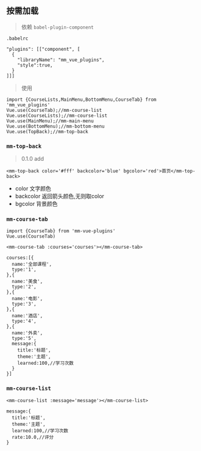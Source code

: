 ## 按需加载
> 依赖 `babel-plugin-component`

`.babelrc`
```
"plugins": [["component", [
  {
    "libraryName": "mm_vue_plugins",
    "style":true,
  }
]]]
```
> 使用

```
import {CourseLists,MainMenu,BottomMenu,CourseTab} from 'mm_vue_plugins'
Vue.use(CourseTab);//mm-course-list
Vue.use(CourseLists);//mm-course-list
Vue.use(MainMenu);//mm-main-menu
Vue.use(BottomMenu);//mm-bottom-menu
Vue.use(TopBack);//mm-top-back
```
### `mm-top-back`
> 0.1.0 add

```
<mm-top-back color='#fff' backcolor='blue' bgcolor='red'>首页</mm-top-back>
```
- color 文字颜色
- backcolor 返回箭头颜色,无则取color
- bgcolor 背景颜色

### `mm-course-tab`
```
import {CourseTab} from 'mm-vue-plugins'
Vue.use(CourseTab)
```

`<mm-course-tab :courses='courses'></mm-course-tab>`
```
courses:[{
  name:'全部课程',
  type:'1',
},{
  name:'美食',
  type:'2',
},{
  name:'电影',
  type:'3',
},{
  name:'酒店',
  type:'4',
},{
  name:'外卖',
  type:'5',
  message:{
    title:'标题',
    theme:'主题',
    learned:100,//学习次数
  }
}]
```

### `mm-course-list`

`<mm-course-list :message='message'></mm-course-list>`

```
message:{
  title:'标题',
  theme:'主题',
  learned:100,//学习次数
  rate:10.0,//评分
}
```
